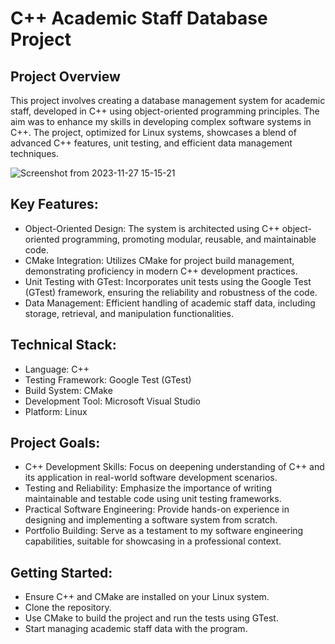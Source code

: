 # C++ Academic Staff Database Project
## Project Overview
This project involves creating a database management system for academic staff, developed in C++ using object-oriented programming principles. The aim was to enhance my skills in developing complex software systems in C++. The project, optimized for Linux systems, showcases a blend of advanced C++ features, unit testing, and efficient data management techniques.

![Screenshot from 2023-11-27 15-15-21](https://github.com/Aleksiiej/university-db/assets/94867075/904b4e28-5288-4c02-90da-e4b6f77c9140)

## Key Features:
- Object-Oriented Design: The system is architected using C++ object-oriented programming, promoting modular, reusable, and maintainable code.
- CMake Integration: Utilizes CMake for project build management, demonstrating proficiency in modern C++ development practices.
- Unit Testing with GTest: Incorporates unit tests using the Google Test (GTest) framework, ensuring the reliability and robustness of the code.
- Data Management: Efficient handling of academic staff data, including storage, retrieval, and manipulation functionalities.

## Technical Stack:
- Language: C++
- Testing Framework: Google Test (GTest)
- Build System: CMake
- Development Tool: Microsoft Visual Studio
- Platform: Linux

## Project Goals:
- C++ Development Skills: Focus on deepening understanding of C++ and its application in real-world software development scenarios.
- Testing and Reliability: Emphasize the importance of writing maintainable and testable code using unit testing frameworks.
- Practical Software Engineering: Provide hands-on experience in designing and implementing a software system from scratch.
- Portfolio Building: Serve as a testament to my software engineering capabilities, suitable for showcasing in a professional context.

## Getting Started:
- Ensure C++ and CMake are installed on your Linux system.
- Clone the repository.
- Use CMake to build the project and run the tests using GTest.
- Start managing academic staff data with the program.
